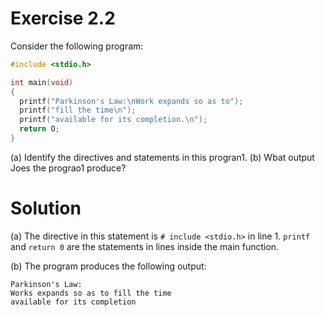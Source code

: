 # Exercise 2.2

Consider the following program:
```c
#include <stdio.h>

int main(void)
{
  printf("Parkinson's Law:\nWork expands so as to");
  printf("fill the time\n");
  printf("available for its completion.\n");
  return O;
}
```
(a) Identify the directives and statements in this progran1.
(b) Wbat output Joes the prograo1 produce?

# Solution
(a)
The directive in this statement is ```# include <stdio.h>``` in line 1. ```printf``` and ```return 0``` are the statements in lines inside the main function.

(b)
The program produces the following output:
```
Parkinson's Law:
Works expands so as to fill the time
available for its completion

```
